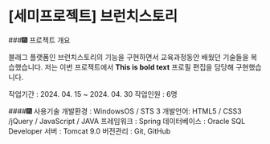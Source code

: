 # [세미프로젝트] 브런치스토리

###🎆 프로젝트 개요

블래그 플랫폼인 브런치스토리의 기능을 구현하면서
교육과정동안 배웠던 기술들을 복습했습니다.
저는 이번 프로젝트에서 **This is bold text** 프로필 편집</span>을 담당해 구현했습니다.


작업기간 : 2024. 04. 15 ~ 2024. 04. 30
작업인원 : 6명


####🎆 사용기술
개발환경 : WindowsOS / STS 3 
개발언어: HTML5 / CSS3 /jQuery / JavaScript / JAVA
프레임워크 : Spring
데이터베이스 : Oracle SQL Developer
서버 : Tomcat 9.0
버전관리 : Git, GitHub
